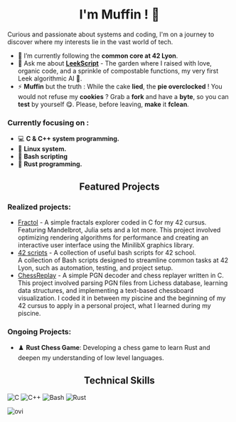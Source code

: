 # <h1 align="center">I'm Muffin ! 🧁</h1>

<p>Curious and passionate about systems and coding, I'm on a journey to discover where my interests lie in the vast world of tech.</p>

- 🌱 I’m currently following the **common core at 42 Lyon**.
- 💬 Ask me about **[LeekScript](https://leekwars.com/encyclopedia/en/LeekScript)** - The garden where I raised with love, organic code, and a sprinkle of compostable functions, my very first Leek algorithmic AI 🥬.
- ⚡ **Muffin** but the truth : While the cake **lied**, the **pie overclocked** ! You would not refuse my **cookies** ? Grab a **fork** and have a **byte**, so you can **test** by yourself 😋. Please, before leaving, **make** it **fclean**.

### Currently focusing on :

- 💻 **C & C++ system programming.**
- 🐧 **Linux system.**
- 📜 **Bash scripting**
- 🦀 **Rust programming.**

<h2 align="center">Featured Projects</h2>

### Realized projects:
<ul>
    <li><a href="https://github.com/dArchMuffin/fract-ol">Fractol</a> - A simple fractals explorer coded in C for my 42 cursus.</li>
    Featuring Mandelbrot, Julia sets and a lot more. This project involved optimizing rendering algorithms for performance and creating an interactive user interface using the MinilibX graphics library.
    <li><a href="https://github.com/dArchMuffin/42_scripts">42 scripts</a> - A collection of useful bash scripts for 42 school.</li>
A collection of Bash scripts designed to streamline common tasks at 42 Lyon, such as automation, testing, and project setup.
    <li><a href="https://github.com/dArchMuffin/ChessReplay">ChessReplay</a> - A simple PGN decoder and chess replayer written in C.</li>
This project involved parsing PGN files from Lichess database, learning data structures, and implementing a text-based chessboard visualization. I coded it in between my piscine and the beginning of my 42 cursus to apply in a personal project, what I learned during my piscine.
</ul>

### Ongoing Projects:
- ♟️ **Rust Chess Game**: Developing a chess game to learn Rust and deepen my understanding of low level languages.

<h2 align="center">Technical Skills</h2>
<p>
  <img src="https://img.shields.io/badge/C-00599C?style=for-the-badge&logo=c&logoColor=white" alt="C">
  <img src="https://img.shields.io/badge/C%2B%2B-00599C?style=for-the-badge&logo=c%2B%2B&logoColor=white" alt="C++">
  <img src="https://img.shields.io/badge/Bash-4EAA25?style=for-the-badge&logo=gnu-bash&logoColor=white" alt="Bash">
  <img src="https://img.shields.io/badge/Rust-000000?style=for-the-badge&logo=rust&logoColor=white" alt="Rust">
</p>
<img src="https://github-readme-stats.vercel.app/api/top-langs?username=darchmuffin&show_icons=true&locale=en&layout=compact&theme=chartreuse-dark" alt="ovi" />

